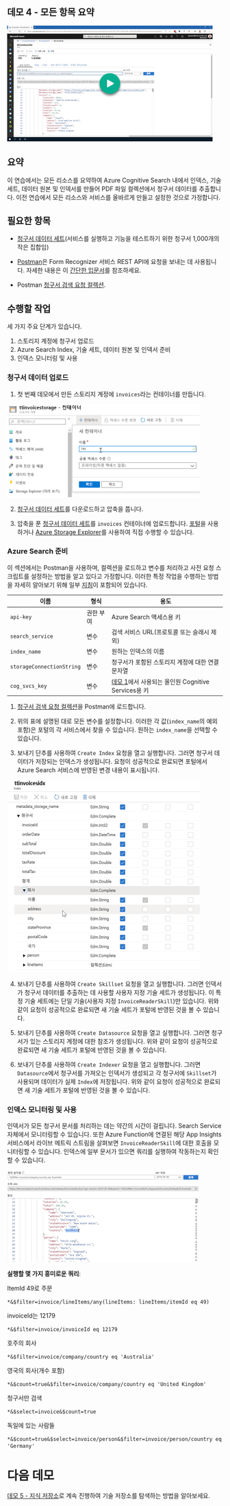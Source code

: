 ## <a name="demo-4---tying-it-all-together"></a>데모 4 - 모든 항목 요약

[![데모 4](images/demo4.png)](https://globaleventcdn.blob.core.windows.net/assets/aiml/aiml10/videos/Demo4.mp4 "데모 4")

## <a name="summary"></a>요약
이 연습에서는 모든 리소스를 요약하여 Azure Cognitive Search 내에서 인덱스, 기술 세트, 데이터 원본 및 인덱서를 만들어 PDF 파일 컬렉션에서 청구서 데이터를 추출합니다. 이전 연습에서 모든 리소스와 서비스를 올바르게 만들고 설정한 것으로 가정합니다.


## <a name="what-you-need"></a>필요한 항목
- [청구서 데이터 세트](https://globaleventcdn.blob.core.windows.net/assets/aiml/aiml10/data/invoices_1000.zip)(서비스를 실행하고 기능을 테스트하기 위한 청구서 1,000개의 작은 집합임)


- [Postman](https://www.getpostman.com/)은 Form Recognizer 서비스 REST API에 요청을 보내는 데 사용됩니다. 자세한 내용은 이 [간단한 입문서](postman.md)를 참조하세요.

- Postman [청구서 검색 요청 컬렉션](src/Collections/Invoice_Search.postman_collection.json).

## <a name="what-to-do"></a>수행할 작업

세 가지 주요 단계가 있습니다.
1. 스토리지 계정에 청구서 업로드
2. Azure Search Index, 기술 세트, 데이터 원본 및 인덱서 준비
3. 인덱스 모니터링 및 사용

### <a name="upload-invoice-data"></a>청구서 데이터 업로드


1. 첫 번째 데모에서 만든 스토리지 계정에 `invoices`라는 컨테이너를 만듭니다.

[![컨테이너 만들기](images/create_container.png)](https://docs.microsoft.com/en-us/azure/storage/blobs/storage-quickstart-blobs-portal?WT.mc_id=msignitethetour2019-github-aiml10 "컨테이너 만들기")

2. [청구서 데이터 세트](https://globaleventcdn.blob.core.windows.net/assets/aiml/aiml10/data/invoices_1000.zip)를 다운로드하고 압축을 풉니다.

3. 압축을 푼 [청구서 데이터 세트](https://globaleventcdn.blob.core.windows.net/assets/aiml/aiml10/data/invoices_1000.zip)를 `invoices` 컨테이너에 업로드합니다. [포털](https://docs.microsoft.com/en-us/azure/storage/blobs/storage-quickstart-blobs-portal?WT.mc_id=msignitethetour2019-github-aiml10#upload-a-block-blob)을 사용하거나 [Azure Storage Explorer](https://docs.microsoft.com/en-us/azure/vs-azure-tools-storage-explorer-blobs?WT.mc_id=msignitethetour2019-github-aiml10)를 사용하여 직접 수행할 수 있습니다.

### <a name="prepare-azure-search"></a>Azure Search 준비

이 섹션에서는 Postman을 사용하며, 컬렉션을 로드하고 변수를 처리하고 사전 요청 스크립트를 설정하는 방법을 알고 있다고 가정합니다. 이러한 특정 작업을 수행하는 방법을 자세히 알아보기 위해 일부 [지침](postman.md)이 포함되어 있습니다.

| 이름                       | 형식                            | 용도                    |
| -------------------------- | ------------------------------- | ------------------------- |
| `api-key`       | 권한 부여         | Azure Search 액세스용 키  |
| `search_service`       | 변수         | 검색 서비스 URL(프로토콜 또는 슬래시 제외)  |
| `index_name`       | 변수         | 원하는 인덱스의 이름  |
| `storageConnectionString`       | 변수         | 청구서가 포함된 스토리지 계정에 대한 연결 문자열  |
| `cog_svcs_key`       | 변수         | [데모 1](demo1.md)에서 사용되는 올인원 Cognitive Services용 키  |

1. [청구서 검색 요청 컬렉션](src/Collections/Invoice_Search.postman_collection.json)을 Postman에 로드합니다.

2. 위의 표에 설명된 대로 모든 변수를 설정합니다. 이러한 각 값(`index_name`의 예외 포함)은 포털의 각 서비스에서 찾을 수 있습니다. 원하는 `index_name`을 선택할 수 있습니다.

3. 보내기 단추를 사용하여 `Create Index` 요청을 열고 실행합니다. 그러면 청구서 데이터가 저장되는 인덱스가 생성됩니다. 요청이 성공적으로 완료되면 포털에서 Azure Search 서비스에 반영된 변경 내용이 표시됩니다.

![인덱스](images/index.png "인덱스")

4. 보내기 단추를 사용하여 `Create Skillset` 요청을 열고 실행합니다. 그러면 인덱서가 청구서 데이터를 추출하는 데 사용할 사용자 지정 기술 세트가 생성됩니다. 이 특정 기술 세트에는 단일 기술(사용자 지정 `InvoiceReaderSkill`)만 있습니다. 위와 같이 요청이 성공적으로 완료되면 새 기술 세트가 포털에 반영된 것을 볼 수 있습니다.

5. 보내기 단추를 사용하여 `Create Datasource` 요청을 열고 실행합니다. 그러면 청구서가 있는 스토리지 계정에 대한 참조가 생성됩니다. 위와 같이 요청이 성공적으로 완료되면 새 기술 세트가 포털에 반영된 것을 볼 수 있습니다.

6. 보내기 단추를 사용하여 `Create Indexer` 요청을 열고 실행합니다. 그러면 `Datasource`에서 청구서를 가져오는 인덱서가 생성되고 각 청구서에 `Skillset`가 사용되며 데이터가 실제 `Index`에 저장됩니다. 위와 같이 요청이 성공적으로 완료되면 새 기술 세트가 포털에 반영된 것을 볼 수 있습니다.


### <a name="monitor-and-use-index"></a>인덱스 모니터링 및 사용
인덱서가 모든 청구서 문서를 처리하는 데는 약간의 시간이 걸립니다. Search Service 자체에서 모니터링할 수 있습니다. 또한 Azure Function에 연결된 해당 App Insights 서비스에서 라이브 메트릭 스트림을 살펴보면 `InvoiceReaderSkill`에 대한 호출을 모니터링할 수 있습니다. 인덱스에 일부 문서가 있으면 쿼리를 실행하여 작동하는지 확인할 수 있습니다.

![Azure Search 쿼리](images/queries.png "Azure Search 쿼리")

**실행할 몇 가지 흥미로운 쿼리**:

ItemId 49로 주문
```
*&$filter=invoice/lineItems/any(lineItems: lineItems/itemId eq 49)
```

invoiceId는 12179
```
*&$filter=invoice/invoiceId eq 12179
```

호주의 회사
```
*&$filter=invoice/company/country eq 'Australia'
```

영국의 회사(개수 포함)
```
*&$count=true&$filter=invoice/company/country eq 'United Kingdom'
```

청구서만 검색
```
*&$select=invoice&$count=true
```

독일에 있는 사람들
```
*&$count=true&$select=invoice/person&$filter=invoice/person/country eq 'Germany'
```

# <a name="next-demo"></a>다음 데모
[데모 5 - 지식 저장소](demo5.md)로 계속 진행하여 기술 저장소를 탐색하는 방법을 알아보세요.
